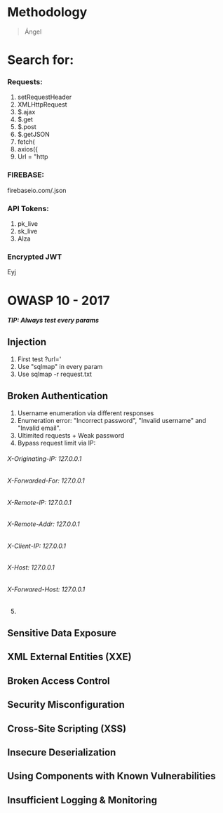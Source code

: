 # Methodology
> Ángel

# Search for:

### Requests:
1) setRequestHeader
2) XMLHttpRequest
3) $.ajax 
4) $.get 
5) $.post 
6) $.getJSON 
7) fetch( 
8) axios({ 
9) Url = "http

### FIREBASE:
firebaseio.com/.json

### API Tokens:
1) pk_live
2) sk_live
3) AIza

### Encrypted JWT
Eyj

# OWASP 10 - 2017
##### TIP: Always test every params

## Injection

1) First test ?url='
2) Use "sqlmap" in every param
3) Use sqlmap -r request.txt

## Broken Authentication
1) Username enumeration via different responses
2) Enumeration error: "Incorrect password", "Invalid username" and "Invalid email".
3) Ultimited requests + Weak password 
4) Bypass request limit via IP:
######     X-Originating-IP: 127.0.0.1
######     X-Forwarded-For: 127.0.0.1
######     X-Remote-IP: 127.0.0.1
######     X-Remote-Addr: 127.0.0.1
######     X-Client-IP: 127.0.0.1
######     X-Host: 127.0.0.1
######     X-Forwared-Host: 127.0.0.1
5)

## Sensitive Data Exposure
## XML External Entities (XXE)
## Broken Access Control
## Security Misconfiguration
## Cross-Site Scripting (XSS)
## Insecure Deserialization
## Using Components with Known Vulnerabilities
## Insufficient Logging & Monitoring
